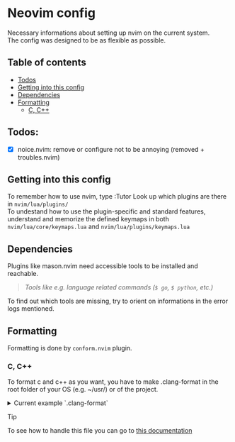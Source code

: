 # Neovim config
Necessary informations about setting up nvim on the current system.  
The config was designed to be as flexible as possible.

## Table of contents
- [Todos](#todos)
- [Getting into this config](#getting-into-this-config)  
- [Dependencies](#dependencies)  
- [Formatting](#formatting)  
    - [C, C++](#c-c)

## Todos:

- [X] noice.nvim: remove or configure not to be annoying (removed + troubles.nvim)

## Getting into this config
To remember how to use nvim, type :Tutor
Look up which plugins are there in `nvim/lua/plugins/`  
To undestand how to use the plugin-specific and standard features, understand and memorize the defined keymaps in both `nvim/lua/core/keymaps.lua` and `nvim/lua/plugins/keymaps.lua`  

## Dependencies
Plugins like mason.nvim need accessible tools to be installed and reachable.  
>*Tools like e.g. language related commands (`$ go`, `$ python`, etc.)*  

To find out which tools are missing, try to orient on informations in the error logs mentioned.

## Formatting
Formatting is done by `conform.nvim` plugin.
### C, C++
To format c and c++ as you want, you have to make .clang-format in the root folder of your OS (e.g. ~/usr/) or of the project.
<details>
    <summary>Current example `.clang-format` </summary>

```yaml
BasedOnStyle: LLVM<br>
IndentWidth: 4  
AlignAfterOpenBracket: true  
```
</details>  

> [!TIP]
> To see how to handle this file you can go to [this documentation](https://clang.llvm.org/docs/ClangFormatStyleOptions.html)

